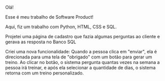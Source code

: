 Olá!

Esse é meu trabalho de Software Product!

Aqui, fiz um trabalho com Python, HTML, CSS e SQL.

Projetei uma página de cadastro que fazia algumas perguntas ao cliente e gerava as resposta no Banco SQL

Criei uma nova funcionalidade: Quando a pessoa clica em "enviar", ela é direcionada para uma tela de "obrigado" com um botão para gerar um treino. Ao clicar no botão, o sistema pergunta quantas vezes na semana a pessoa irá treinar, e após ela selecionar a quantidade de dias, o sistema retorna com um treino personalizado.
